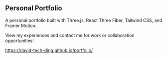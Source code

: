 ## Personal Portfolio

A personal portfolio built with Three.js, React Three Fiber, Tailwind CSS, and Framer Motion.

View my experiences and contact me for work or collaboration opportunities!

https://david-tech-ding.github.io/portfolio/
